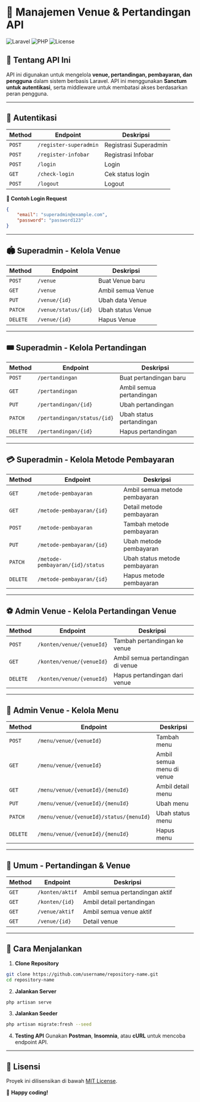 # 📌 Manajemen Venue & Pertandingan API

![Laravel](https://img.shields.io/badge/Laravel-8.x-red?style=for-the-badge&logo=laravel)
![PHP](https://img.shields.io/badge/PHP-^8.0-blue?style=for-the-badge&logo=php)
![License](https://img.shields.io/badge/license-MIT-green)

## 📖 **Tentang API Ini**
API ini digunakan untuk mengelola **venue, pertandingan, pembayaran, dan pengguna** dalam sistem berbasis Laravel. API ini menggunakan **Sanctum untuk autentikasi**, serta middleware untuk membatasi akses berdasarkan peran pengguna.

---

## 🔑 **Autentikasi**
| Method | Endpoint | Deskripsi |
|--------|---------|-----------|
| `POST` | `/register-superadmin` | Registrasi Superadmin |
| `POST` | `/register-infobar` | Registrasi Infobar |
| `POST` | `/login` | Login |
| `GET` | `/check-login` | Cek status login |
| `POST` | `/logout` | Logout |

**📌 Contoh Login Request**
```json
{
    "email": "superadmin@example.com",
    "password": "password123"
}
```

---

## 🏟️ **Superadmin - Kelola Venue**
| Method | Endpoint | Deskripsi |
|--------|---------|-----------|
| `POST` | `/venue` | Buat Venue baru |
| `GET` | `/venue` | Ambil semua Venue |
| `PUT` | `/venue/{id}` | Ubah data Venue |
| `PATCH` | `/venue/status/{id}` | Ubah status Venue |
| `DELETE` | `/venue/{id}` | Hapus Venue |

---

## 🎟️ **Superadmin - Kelola Pertandingan**
| Method | Endpoint | Deskripsi |
|--------|---------|-----------|
| `POST` | `/pertandingan` | Buat pertandingan baru |
| `GET` | `/pertandingan` | Ambil semua pertandingan |
| `PUT` | `/pertandingan/{id}` | Ubah pertandingan |
| `PATCH` | `/pertandingan/status/{id}` | Ubah status pertandingan |
| `DELETE` | `/pertandingan/{id}` | Hapus pertandingan |

---

## 💳 **Superadmin - Kelola Metode Pembayaran**
| Method | Endpoint | Deskripsi |
|--------|---------|-----------|
| `GET` | `/metode-pembayaran` | Ambil semua metode pembayaran |
| `GET` | `/metode-pembayaran/{id}` | Detail metode pembayaran |
| `POST` | `/metode-pembayaran` | Tambah metode pembayaran |
| `PUT` | `/metode-pembayaran/{id}` | Ubah metode pembayaran |
| `PATCH` | `/metode-pembayaran/{id}/status` | Ubah status metode pembayaran |
| `DELETE` | `/metode-pembayaran/{id}` | Hapus metode pembayaran |

---

## ⚽ **Admin Venue - Kelola Pertandingan Venue**
| Method | Endpoint | Deskripsi |
|--------|---------|-----------|
| `POST` | `/konten/venue/{venueId}` | Tambah pertandingan ke venue |
| `GET` | `/konten/venue/{venueId}` | Ambil semua pertandingan di venue |
| `DELETE` | `/konten/venue/{venueId}` | Hapus pertandingan dari venue |

---

## 🍔 **Admin Venue - Kelola Menu**
| Method | Endpoint | Deskripsi |
|--------|---------|-----------|
| `POST` | `/menu/venue/{venueId}` | Tambah menu |
| `GET` | `/menu/venue/{venueId}` | Ambil semua menu di venue |
| `GET` | `/menu/venue/{venueId}/{menuId}` | Ambil detail menu |
| `PUT` | `/menu/venue/{venueId}/{menuId}` | Ubah menu |
| `PATCH` | `/menu/venue/{venueId}/status/{menuId}` | Ubah status menu |
| `DELETE` | `/menu/venue/{venueId}/{menuId}` | Hapus menu |

---

## 📌 **Umum - Pertandingan & Venue**
| Method | Endpoint | Deskripsi |
|--------|---------|-----------|
| `GET` | `/konten/aktif` | Ambil semua pertandingan aktif |
| `GET` | `/konten/{id}` | Ambil detail pertandingan |
| `GET` | `/venue/aktif` | Ambil semua venue aktif |
| `GET` | `/venue/{id}` | Detail venue |

---

## 🚀 **Cara Menjalankan**
1. **Clone Repository**
```bash
git clone https://github.com/username/repository-name.git
cd repository-name
```
2. **Jalankan Server**
```bash
php artisan serve
```
3. **Jalankan Seeder**
```bash
php artisan migrate:fresh --seed
```
4. **Testing API**
Gunakan **Postman**, **Insomnia**, atau **cURL** untuk mencoba endpoint API.

---

## 📜 **Lisensi**
Proyek ini dilisensikan di bawah [MIT License](LICENSE).

🚀 **Happy coding!**

